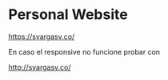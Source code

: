 # Personal Website
https://svargasv.co/

En caso el responsive no funcione probar con

http://svargasv.co/
